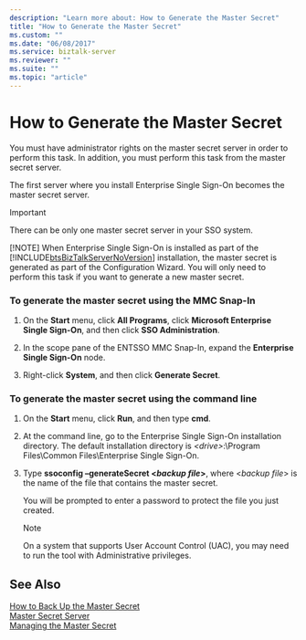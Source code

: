 ```yaml
---
description: "Learn more about: How to Generate the Master Secret"
title: "How to Generate the Master Secret"
ms.custom: ""
ms.date: "06/08/2017"
ms.service: biztalk-server
ms.reviewer: ""
ms.suite: ""
ms.topic: "article"
---
```

# How to Generate the Master Secret
You must have administrator rights on the master secret server in order to perform this task. In addition, you must perform this task from the master secret server.  
  
 The first server where you install Enterprise Single Sign-On becomes the master secret server.  
  
> [!IMPORTANT]
>  There can be only one master secret server in your SSO system.  
> 
> [!NOTE]
>  When Enterprise Single Sign-On is installed as part of the [!INCLUDE[btsBizTalkServerNoVersion](../includes/btsbiztalkservernoversion-md.md)] installation, the master secret is generated as part of the Configuration Wizard. You will only need to perform this task if you want to generate a new master secret.  
  
### To generate the master secret using the MMC Snap-In  
  
1.  On the **Start** menu, click **All Programs**, click **Microsoft Enterprise Single Sign-On**, and then click **SSO Administration**.  
  
2.  In the scope pane of the ENTSSO MMC Snap-In, expand the **Enterprise Single Sign-On** node.  
  
3.  Right-click **System**, and then click **Generate Secret**.  
  
### To generate the master secret using the command line  
  
1.  On the **Start** menu, click **Run**, and then type **cmd**.  
  
2.  At the command line, go to the Enterprise Single Sign-On installation directory. The default installation directory is *\<drive\>*:\Program Files\Common Files\Enterprise Single Sign-On.  
  
3.  Type **ssoconfig –generateSecret \<*backup file*\>**, where \<*backup file*\> is the name of the file that contains the master secret.  
  
     You will be prompted to enter a password to protect the file you just created.  
  
    > [!NOTE]
    >  On a system that supports User Account Control (UAC), you may need to run the tool with Administrative privileges.  
  
## See Also  
 [How to Back Up the Master Secret](../core/how-to-back-up-the-master-secret.md)   
 [Master Secret Server](../core/master-secret-server.md)   
 [Managing the Master Secret](../core/managing-the-master-secret.md)
